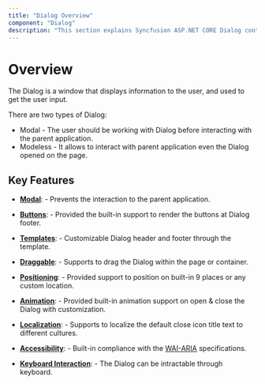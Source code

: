 ```yaml
---
title: "Dialog Overview"
component: "Dialog"
description: "This section explains Syncfusion ASP.NET CORE Dialog control overview and it's key features."
---
```


# Overview

The Dialog is a window that displays information to the user, and used to get the user input.

There are two types of Dialog:
* Modal - The user should be working with Dialog before interacting with the parent application.
* Modeless - It allows to interact with parent application even the Dialog opened on the page.

## Key Features

* **[Modal](./getting-started/#modal-dialog)**: - Prevents the interaction to the parent application.

* **[Buttons](./getting-started/#enable-footer-with-buttons)**: - Provided the built-in support to render the buttons at Dialog footer.

* **[Templates](./template/)**: - Customizable Dialog header and footer through the
template.

* **[Draggable](./getting-started/#draggable)**: - Supports to drag the Dialog within the page or container.

* **[Positioning](./getting-started/#positioning)**: - Provided support to
position on built-in 9 places or any custom location.

* **[Animation](./animation/)**: - Provided built-in animation support on open & close the Dialog with customization.

* **[Localization](./localization/)**: - Supports to localize the default close icon title text to different cultures.

* **[Accessibility](./accessibility/)**: - Built-in compliance with the [WAI-ARIA](http://www.w3.org/WAI/PF/aria-practices/) specifications.

* **[Keyboard Interaction](./accessibility/#keyboard-interaction)**: - The Dialog can be intractable through keyboard.